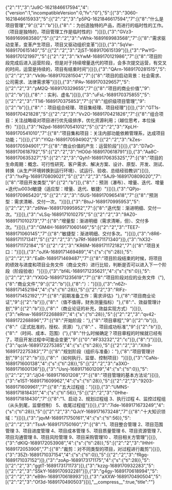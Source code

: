 {"2":"1","3":"Ju9C-1621846617594","4":{"version":1,"incompatibleVersion":0,"fv":"0"},"5":[{"3":"3060-1621846615933","5":[{"2":"2","3":"p5PQ-1621846617594","7":[{"8":"什么是项目管理","9":[{"2":"b"}]},{"8":"：为创造独特的产品，而进行的临时性的工作。（项目是独特的，项目管理工作是临时性的）"}]}]},{"3":"GVz3-1689169983580","5":[{"2":"2","3":"vWhk-1689169983568","7":[{"8":"需求驱动变革，变革产生项目，项目又驱动组织变革"}]}]},{"3":"SqVw-1689170615140","5":[{"2":"2","3":"2jST-1689170615139"}]},{"3":"PwYG-1689170121997","5":[{"2":"2","3":"kYwM-1689170121986","7":[{"8":"项目阶段完成后进入运营阶段，但是对于持续增量迭代的项目，会多次提交运营，有交叉的时间，运营是持续的，项目有结束时间"}]}]},{"3":"QArn-1689170281515","5":[{"2":"2","3":"Vk9b-1689170281504","7":[{"8":"项目的启动背景：社会需求、公司需求、法律需求等"}]}]},{"3":"lPAv-1689170329657","5":[{"2":"2","3":"pM2Q-1689170329655","7":[{"8":"项目的商业价值","9":[{"2":"b"}]},{"8":"：实利、虚名"}]}]},{"3":"uFsL-1689170375855","5":[{"2":"2","3":"T1i6-1689170375853","7":[{"8":"组织级项目管理","9":[{"2":"b"}]},{"8":"：项目组合经理、项目集经理、项目经理"}]}]},{"3":"GT1s-1689170421828","5":[{"2":"2","3":"Vv2O-1689170421826","7":[{"8":"组合项目：关注战略级对项目进行优先级排序，优化资源利用；（越位思考，本位操作）"}]}]},{"3":"N2pd-1689170541012","5":[{"2":"2","3":"XpLH-1689170541010","7":[{"8":"项目集和项目：关注内部功能依赖管理系，达成项目功能；"}]}]},{"3":"YlQz-1689170594902","5":[{"2":"2","3":"kZes-1689170594901","7":[{"8":"商业价值的产生：运营阶段"}]}]},{"3":"D7aO-1689170618792","5":[{"2":"2","3":"HO0d-1689170618791"}]},{"3":"Aa8C-1689170635327","5":[{"2":"2","3":"Qyh1-1689170635325","7":[{"8":"项目的生命周期：概念、可行性研究、客户需求、解决方案、设计、原型、开发、测试、转换（从生产环境转换到运行环境）、试运行、验收、总结经验教训"}]}]},{"3":"hxPg-1689170809021","5":[{"2":"2","3":"5AJ9-1689170809020","7":[{"8":"项目开发类型","9":[{"2":"b"}]},{"8":"：预测（瀑布）、增量、迭代、增量+迭代\u003d敏捷（适应型：增量、迭代、敏捷）"}]}]},{"3":"QPjo-1689170965420","5":[{"2":"2","3":"i5US-1689170965418","7":[{"8":"预测型：需求清晰、交付一次。"}]}]},{"3":"BtuJ-1689170995953","5":[{"2":"2","3":"z6Nw-1689170995952","7":[{"8":"迭代型：渐进明细、交付一次。"}]}]},{"3":"vLSq-1689171010275","5":[{"2":"2","3":"9AZ0-1689171010273","7":[{"8":"增量型：渐进明细（需求清晰，但）、交付多次。"}]}]},{"3":"GM4H-1689171060146","5":[{"2":"2","3":"TEE7-1689171060145","7":[{"8":"敏捷型：渐进明细、交付多次。"}]}]},{"3":"r8R6-1689171171341","5":[{"2":"2","3":"p7Rf-1689171171340"}]},{"3":"hX32-1689171172184","5":[{"2":"2","3":"KR6M-1689171172182","7":[{"8":"项目关口："}]}]},{"3":"oJfA-1689171469489","4":{"s":{"ti":28}},"5":[{"2":"2","3":"EaBt-1689171469487","7":[{"8":"项目阶段结束的时候，将项目的绩效与进度和项目业务文件（商业文件）进行比较，判断是否可以进入下一个阶段（阶段验收）"}]}]},{"3":"bf4L-1689171235621","4":{"s":{"ti":0}},"5":[{"2":"2","3":"YXGQ-1689171235619","7":[{"8":"项目阶段对应的业务文件（"},{"8":"商业文件","9":[{"2":"b"}]},{"8":"）："}]}]},{"3":"n6Zr-1689171452194","4":{"s":{"ti":28}},"5":[{"2":"2","3":"RIFz-1689171452192","7":[{"8":"前期准备工作：需求评估》"},{"8":"项目商业论证","9":[{"2":"b"}]},{"8":"（值不值得，财务测量指标）"},{"8":"、效益管理计划","9":[{"2":"b"}]},{"8":"（商业论证的补充，效益实现方式）"}]}]},{"3":"eRnw-1689172268897","4":{"s":{"ti":28}},"5":[{"2":"2","3":"qv42-1689172268896","7":[{"8":"开始阶段："},{"8":"项目章程","9":[{"2":"b"}]},{"8":"（正式批准的，授权、资源）"},{"8":" 、项目成功标准","9":[{"2":"b"}]},{"8":"（时间、成本、范围）("},{"8":"什么时候确定？项目章程的时候就已经有了，项目开发过程中可能会变更","9":[{"0":"#F33232","2":"c"}]},{"8":")"}]}]},{"3":"qclA-1689172275385","4":{"s":{"ti":28}},"5":[{"2":"2","3":"XIh9-1689172275383","7":[{"8":"规划阶段（组织与准备）："},{"8":"项目管理计划","9":[{"2":"b"}]},{"8":"（如何执行、监督、控制项目）"}]}]},{"3":"CaNs-1689171600138","4":{"s":{"ti":28}},"5":[{"2":"2","3":"a3XO-1689171600136"}]},{"3":"Usnj-1689171601209","4":{"s":{"ti":0}},"5":[{"2":"2","3":"JjO4-1689171601208","7":[{"8":"项目管理的基本方法论"}]}]},{"3":"e1ST-1689171609962","4":{"s":{"ti":28}},"5":[{"2":"2","3":"9203-1689171609961","7":[{"8":"五大过程组："}]}]},{"3":"UMNS-1689171818431","4":{"s":{"ti":56}},"5":[{"2":"2","3":"0Hhe-1689171818430","7":[{"8":"1、启动 2、规划过程组 3、执行过程 4、监控过程组（从头到尾，监督控制） 5、收尾过程组"}]}]},{"3":"7ide-1689171673249","4":{"s":{"ti":28}},"5":[{"2":"2","3":"QJcY-1689171673248","7":[{"8":"十大知识领域："}]}]},{"3":"jqvM-1689171750161","4":{"s":{"ti":56}},"5":[{"2":"2","3":"TsxA-1689171750160","7":[{"8":"1、项目整合管理 2、项目范围管理 3、项目进度管理 4、项目成本管理 5、项目质量管理 6、项目资源管理 7、项目沟通管理 8、项目风险管理 9、项目采购管理10 、项目相关方管理"}]}]},{"3":"dKIQ-1689172053908","4":{"s":{"ti":28}},"5":[{"2":"2","3":"lHhH-1689172053906","7":[{"8":"裁剪：对不同类型的项目，对过程进行裁剪"}]}]},{"3":"35Zt-1689171037154","4":{"s":{"ti":0}},"5":[{"2":"2","3":"fRgq-1689171037152"}]},{"3":"zoAp-1689173171175","4":{"s":{"ti":28}},"5":[{"2":"2","3":"ggtT-1689173171173"}]},{"3":"kzzg-1689170932283","5":[{"2":"2","3":"S5kY-1689170932281"}]},{"3":"g4gy-1689170618994","5":[{"2":"2","3":"eB9n-1689170618993"}]},{"3":"aXXW-1689170490504","5":[{"2":"2","3":"Of3d-1689170490503"}]}],"\_\_compress\_\_":true,"title":""}